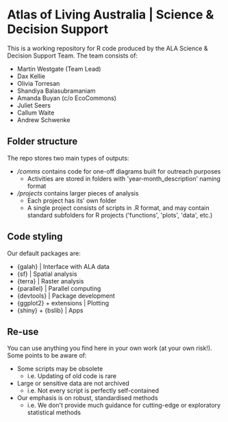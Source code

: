 # Atlas of Living Australia | Science & Decision Support
This is a working repository for R code produced by the ALA Science & Decision Support Team. The team consists of:

- Martin Westgate (Team Lead)
- Dax Kellie
- Olivia Torresan
- Shandiya Balasubramaniam
- Amanda Buyan (c/o EcoCommons)
- Juliet Seers
- Callum Waite
- Andrew Schwenke

## Folder structure
The repo stores two main types of outputs:
- */comms* contains code for one-off diagrams built for outreach purposes
  - Activities are stored in folders with 'year-month_description' naming format
- */projects* contains larger pieces of analysis
  - Each project has its' own folder
  - A single project consists of scripts in .R format, and may contain standard subfolders for R projects ('functions', 'plots', 'data', etc.)

## Code styling
Our default packages are:
- {galah} | Interface with ALA data
- {sf} | Spatial analysis
- {terra} | Raster analysis
- {parallel} | Parallel computing
- {devtools} | Package development
- {ggplot2} + extensions | Plotting
- {shiny} + {bslib} | Apps

## Re-use
You can use anything you find here in your own work (at your own risk!). Some points to be aware of:

- Some scripts may be obsolete
  - i.e. Updating of old code is rare
- Large or sensitive data are not archived
  - i.e. Not every script is perfectly self-contained
- Our emphasis is on robust, standardised methods
  - i.e. We don't provide much guidance for cutting-edge or exploratory statistical methods
